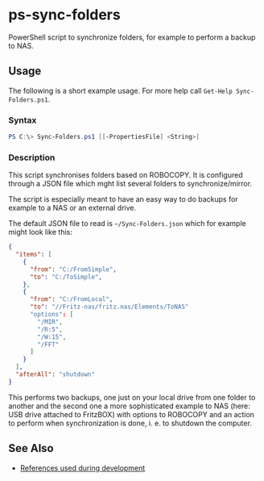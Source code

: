 # ps-sync-folders

PowerShell script to synchronize folders, for example to perform a backup to NAS.

## Usage

The following is a short example usage. For more help call `Get-Help Sync-Folders.ps1`.

### Syntax

```PowerShell
PS C:\> Sync-Folders.ps1 [[-PropertiesFile] <String>]
```

### Description

This script synchronises folders based on ROBOCOPY. It is configured through a JSON file which mght list several folders to synchronize/mirror.

The script is especially meant to have an easy way to do backups for example to a NAS or an external drive.

The default JSON file to read is `~/Sync-Folders.json` which for example might look like this:

```JSON
{
  "items": [
    {
      "from": "C:/FromSimple",
      "to": "C:/ToSimple",
    },
    {
      "from": "C:/FromLocal",
      "to": "//Fritz-nas/fritz.nas/Elements/ToNAS"
      "options": [
        "/MIR",
        "/R:5",
        "/W:15",
        "/FFT"
      ]
    }
  ],
  "afterAll": "shutdown"
}
```

This performs two backups, one just on your local drive from one folder to another and the second one a more sophisticated example to NAS (here: USB drive attached to FritzBOX) with options to ROBOCOPY and an action to perform when synchronization is done, i. e. to shutdown the computer.

## See Also

* [References used during development][REFERENCES]

[REFERENCES]: <./REFERENCES.md>
